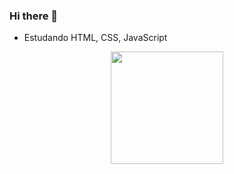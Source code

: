 ### Hi there 👋

- Estudando HTML, CSS, JavaScript


<div align="center">
  <a href="https://github.com/soares29">
  <img height="180em" src="https://github-readme-stats.vercel.app/api?username=soares29&show_icons=true&theme=dracula&include_all_commits=true&count_private=true"/>
</div>






